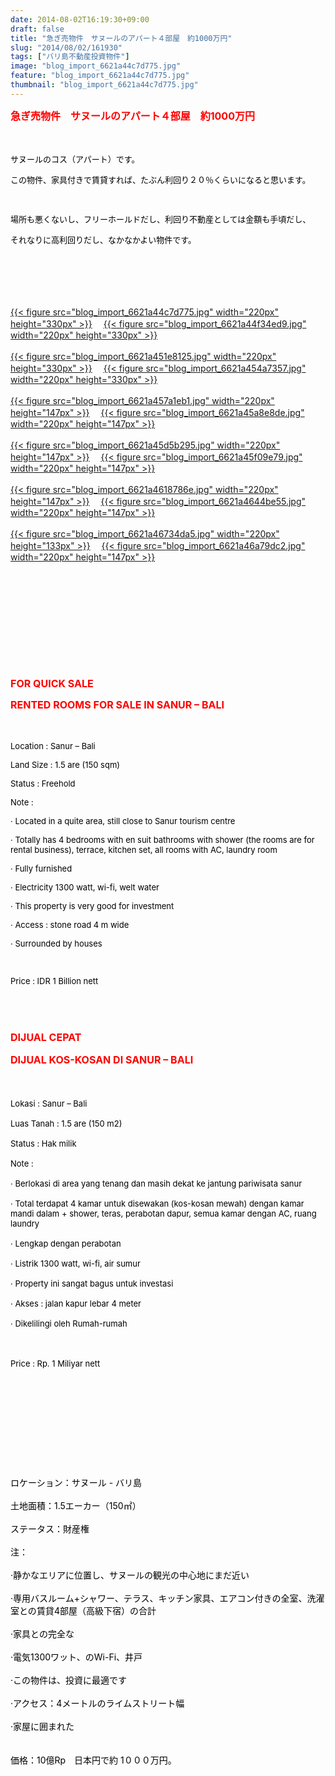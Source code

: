 ```yaml
---
date: 2014-08-02T16:19:30+09:00
draft: false
title: "急ぎ売物件　サヌールのアパート４部屋　約1000万円"
slug: "2014/08/02/161930"
tags: ["バリ島不動産投資物件"]
image: "blog_import_6621a44c7d775.jpg"
feature: "blog_import_6621a44c7d775.jpg"
thumbnail: "blog_import_6621a44c7d775.jpg"
---
```

<p><font color="#ff0000" size="3"><strong>急ぎ売物件　サヌールのアパート４部屋　約1000万円</strong></font></p><p><strong><font color="#ff0000" size="3"><br/></font></strong></p><p><font color="#ff0000" size="3"><font size="2"><font color="#000000">サヌールのコス（アパート）です。</font></font></font></p><p><font color="#ff0000" size="3"><font size="2"><font color="#000000">この物件、家具付きで賃貸すれば、たぶん利回り２０％くらいになると思います。</font></font></font></p><p><font color="#ff0000" size="3"><font size="2"><font color="#000000"><br/></font></font></font></p><p><font color="#ff0000" size="3"><font size="2"><font color="#000000">場所も悪くないし、フリーホールドだし、利回り不動産としては金額も手頃だし、</font></font></font></p><p><font color="#ff0000" size="3"><font size="2"><font color="#000000">それなりに高利回りだし、なかなかよい物件です。</font></font></font></p><p><font color="#ff0000" size="3"><font size="2"><font color="#000000"><br/></font></font><font color="#ff0000" size="3"><br/></font></font><br/></p><p><br/><a href="blog_import_6621a44de9c6b.jpg">{{< figure src="blog_import_6621a44c7d775.jpg" width="220px" height="330px" >}}</a> 　<a href="blog_import_6621a4506c3cd.jpg">{{< figure src="blog_import_6621a44f34ed9.jpg" width="220px" height="330px" >}}</a> <br/><br/><a href="blog_import_6621a45327409.jpg">{{< figure src="blog_import_6621a451e8125.jpg" width="220px" height="330px" >}}</a> 　<a href="blog_import_6621a455dd536.jpg">{{< figure src="blog_import_6621a454a7357.jpg" width="220px" height="330px" >}}</a> <br/><br/><a href="blog_import_6621a458dcd9b.jpg">{{< figure src="blog_import_6621a457a1eb1.jpg" width="220px" height="147px" >}}</a> 　<a href="blog_import_6621a45bcbbce.jpg">{{< figure src="blog_import_6621a45a8e8de.jpg" width="220px" height="147px" >}}</a> <br/><br/><a href="blog_import_6621a45e89440.jpg">{{< figure src="blog_import_6621a45d5b295.jpg" width="220px" height="147px" >}}</a> 　<a href="blog_import_6621a4603eb1b.jpg">{{< figure src="blog_import_6621a45f09e79.jpg" width="220px" height="147px" >}}</a> <br/><br/><a href="blog_import_6621a462bf804.jpg">{{< figure src="blog_import_6621a4618786e.jpg" width="220px" height="147px" >}}</a> 　<a href="blog_import_6621a46584147.jpg">{{< figure src="blog_import_6621a4644be55.jpg" width="220px" height="147px" >}}</a> <br/><br/><a href="blog_import_6621a46894094.jpg">{{< figure src="blog_import_6621a46734da5.jpg" width="220px" height="133px" >}}</a> 　<a href="blog_import_6621a46bd384c.jpg">{{< figure src="blog_import_6621a46a79dc2.jpg" width="220px" height="147px" >}}</a> <br/></p><p></p><p><font color="#ff0000" size="3"><br/></font></p><p><font color="#ff0000" size="3"><br/></font></p><p><strong><font color="#ff0000" size="3"><br/></font></strong></p><p><strong><font color="#ff0000" size="3"><br/></font></strong></p><p><strong><font color="#ff0000" size="3"><br/></font></strong></p><p><strong><font color="#ff0000" size="3">FOR QUICK SALE</font></strong></p><p><strong><font color="#ff0000" size="3">RENTED ROOMS FOR SALE IN SANUR – BALI </font></strong></p><p><strong><font color="#ff0000" size="3"><br/></font></strong></p><p><font color="#000000" size="2">Location : Sanur – Bali </font></p><p><font color="#000000" size="2">Land Size : 1.5 are (150 sqm)</font></p><p><font color="#000000" size="2">Status : Freehold </font></p><p><font color="#000000" size="2">Note : </font></p><p><font color="#000000" size="2">· Located in a quite area, still close to Sanur tourism centre</font></p><p><font color="#000000" size="2">· Totally has 4 bedrooms with en suit bathrooms with shower (the rooms are for rental business), terrace, kitchen set, all rooms with AC, laundry room</font></p><p><font color="#000000" size="2">· Fully furnished </font></p><p><font color="#000000" size="2">· Electricity 1300 watt, wi-fi, welt water</font></p><p><font color="#000000" size="2">· This property is very good for investment </font></p><p><font color="#000000" size="2">· Access : stone road 4 m wide </font></p><p><font color="#000000" size="2">· Surrounded by houses </font></p><p><font color="#000000" size="2"><br/></font></p><p><font color="#000000" size="2">Price : IDR 1 Billion nett</font></p><font color="#ff0000" size="3"><p><br/><strong><br/></strong></p><p><strong>DIJUAL CEPAT</strong></p><p><strong>DIJUAL KOS-KOSAN DI SANUR – BALI </strong></p><p><strong><br/></strong></p><p><font color="#000000" size="2">Lokasi : Sanur – Bali </font></p><p><font color="#000000" size="2">Luas Tanah : 1.5 are (150 m2) </font></p><p><font color="#000000" size="2">Status : Hak milik </font></p><p><font color="#000000" size="2">Note : </font></p><p><font color="#000000" size="2">· Berlokasi di area yang tenang dan masih dekat ke jantung pariwisata sanur</font></p><p><font color="#000000" size="2">· Total terdapat 4 kamar untuk disewakan (kos-kosan mewah) dengan kamar mandi dalam + shower, teras, perabotan dapur, semua kamar dengan AC, ruang laundry </font></p><p><font color="#000000" size="2">· Lengkap dengan perabotan </font></p><p><font color="#000000" size="2">· Listrik 1300 watt, wi-fi, air sumur </font></p><p><font color="#000000" size="2">· Property ini sangat bagus untuk investasi </font></p><p><font color="#000000" size="2">· Akses : jalan kapur lebar 4 meter </font></p><p><font color="#000000" size="2">· Dikelilingi oleh Rumah-rumah </font></p><p><font color="#000000" size="2"><br/></font></p><p><font color="#000000" size="2">Price : Rp. 1 Miliyar nett<br/></font></p><p><strong><font color="#000000" size="3"><br/></font></strong></p><p><strong><font color="#ff0000" size="3"><br/></font></strong></p><p><strong><font color="#ff0000" size="3"><br/></font></strong></p></font><br/><p><br/><span><font color="#000000">ロケーション：</font></span><span><font color="#000000">サヌール</font></span><span><font color="#000000"> - </font></span><span><font color="#000000">バリ島</font></span><font color="#000000"> <br/><br/></font><span><font color="#000000">土地</font></span><span><font color="#000000">面積：</font></span><span><font color="#000000">1.5エーカー</font></span><span><font color="#000000">（150</font></span><span><font color="#000000">㎡）</font></span><font color="#000000"> <br/><br/></font><span><font color="#000000">ステータス：</font></span><span><font color="#000000">財産権</font></span><font color="#000000"> <br/><br/></font><span><font color="#000000">注：</font></span><font color="#000000"> <br/><br/></font><span><font color="#000000">·</font></span><span><font color="#000000">静かなエリアに</font></span><span><font color="#000000">位置し、</font></span><span><font color="#000000">サヌール</font></span><span><font color="#000000">の観光</font></span><span><font color="#000000">の中心地</font></span><span><font color="#000000">に</font></span><span><font color="#000000">まだ</font></span><span><font color="#000000">近い</font></span><font color="#000000"> <br/><br/></font><span><font color="#000000">·</font></span><span><font color="#000000">専用バスルーム</font></span><span><font color="#000000">+</font></span><span><font color="#000000">シャワー、</font></span><span><font color="#000000">テラス</font></span><span><font color="#000000">、</font></span><span><font color="#000000">キッチン家具</font></span><span><font color="#000000">、</font></span><span><font color="#000000">エアコン付きの</font></span><span><font color="#000000">全室</font></span><span><font color="#000000">、</font></span><span><font color="#000000">洗濯室</font></span><span><font color="#000000">との</font></span><span><font color="#000000">賃貸</font></span><span><font color="#000000">4部屋</font></span><span><font color="#000000">（</font></span><span><font color="#000000">高級</font></span><span><font color="#000000">下宿</font></span><span><font color="#000000">）の合計</font></span><font color="#000000"> <br/><br/></font><span><font color="#000000">·</font></span><span><font color="#000000">家具</font></span><span><font color="#000000">との完全な</font></span><font color="#000000"> <br/><br/></font><span><font color="#000000">·</font></span><span><font color="#000000">電気</font></span><span><font color="#000000">1300ワット</font></span><span><font color="#000000">、</font></span><span><font color="#000000">のWi-Fi</font></span><span><font color="#000000">、</font></span><span><font color="#000000">井戸</font></span><font color="#000000"> <br/><br/></font><span><font color="#000000">·</font></span><span><font color="#000000">この物件は、</font></span><span><font color="#000000">投資</font></span><span><font color="#000000">に最適です</font></span><font color="#000000"> <br/><br/></font><span><font color="#000000">·</font></span><span><font color="#000000">アクセス：</font></span><span><font color="#000000">4メートル</font></span><span><font color="#000000">の</font></span><span><font color="#000000">ライム</font></span><span><font color="#000000">ストリート幅</font></span><font color="#000000"> <br/><br/></font><span><font color="#000000">·</font></span><span><font color="#000000">家屋</font></span><span><font color="#000000">に囲まれた</font></span><font color="#000000"> <br/></font><font color="#000000"><br/><br/></font><span><font color="#000000">価格：10億Rp　日本円で約</font></span><font color="#000000"> </font><span class="hps"><font color="#000000">1０００万円。</font></span><font color="#000000"> </font><br/></p>

